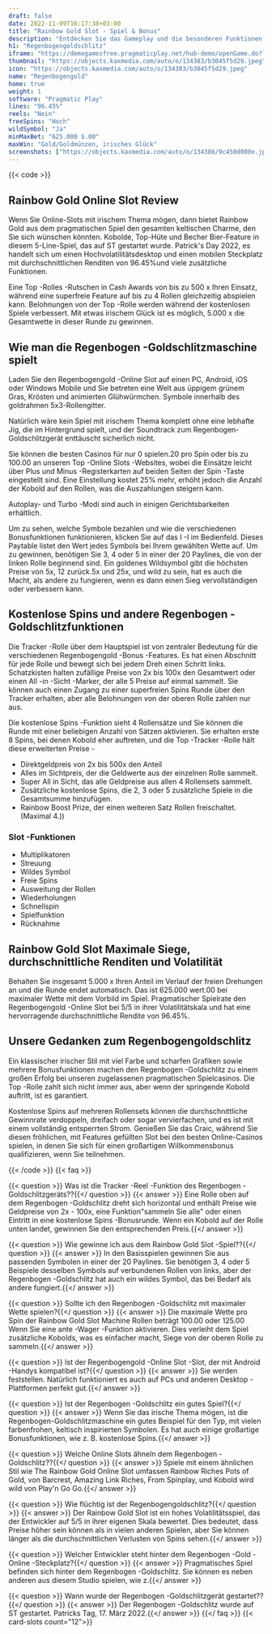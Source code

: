 ```yaml
---
draft: false
date: 2022-11-09T16:17:38+03:00
title: "Rainbow Gold Slot - Spiel & Bonus"
description: "Entdecken Sie das Gameplay und die besonderen Funktionen des Rainbow Gold Online Slot in unserer vollständigen Bewertung. Wir zeigen Ihnen auch, wo Sie mit dem besten Casino -Bonus spielen können."
h1: "Regenbogengoldschlitz"
iframe: "https://demogamesfree.pragmaticplay.net/hub-demo/openGame.do?lang=en&cur=EUR&websiteUrl=https%3A%2F%2Fclienthub.pragmaticplay.com%2F&gcpif=2273&gameSymbol=vs20rainbowg&jurisdiction=99&lobbyUrl=https://clienthub.pragmaticplay.com/slots/game-library/"
thumbnail: "https://objects.kaxmedia.com/auto/o/134383/b3045f5d29.jpeg"
icon: "https://objects.kaxmedia.com/auto/o/134383/b3045f5d29.jpeg"
name: "Regenbogengold"
home: true
weight: 1
software: "Pragmatic Play"
lines: "96.45%"
reels: "Nein"
freeSpins: "Hoch"
wildSymbol: "Ja"
minMaxBet: "625.000 $.00"
maxWin: "Gold/Goldmünzen, irisches Glück"
screenshots: ["https://objects.kaxmedia.com/auto/o/134386/9c450d080e.jpeg"]
---
```


{{< code >}}<h2>Rainbow Gold Online Slot Review</h2><p>Wenn Sie Online-Slots mit irischem Thema mögen, dann bietet Rainbow Gold aus dem pragmatischen Spiel den gesamten keltischen Charme, den Sie sich wünschen könnten. Kobolde, Top-Hüte und Becher Bier-Feature in diesem 5-Line-Spiel, das auf ST gestartet wurde. Patrick's Day 2022, es handelt sich um einen Hochvolatilitätsdesktop und einen mobilen Steckplatz mit durchschnittlichen Renditen von 96.45%und viele zusätzliche Funktionen.</p><p>Eine Top -Rolles -Rutschen in Cash Awards von bis zu 500 x Ihren Einsatz, während eine superfreie Feature auf bis zu 4 Rollen gleichzeitig abspielen kann. Belohnungen von der Top -Rolle werden während der kostenlosen Spiele verbessert. Mit etwas irischem Glück ist es möglich, 5.000 x die Gesamtwette in dieser Runde zu gewinnen.</p><h2>Wie man die Regenbogen -Goldschlitzmaschine spielt</h2><p>Laden Sie den Regenbogengold -Online Slot auf einen PC, Android, iOS oder Windows Mobile und Sie betreten eine Welt aus üppigem grünem Gras, Krösten und animierten Glühwürmchen. Symbole innerhalb des goldrahmen 5x3-Rollengitter.</p><p>Natürlich wäre kein Spiel mit irischem Thema komplett ohne eine lebhafte Jig, die im Hintergrund spielt, und der Soundtrack zum Regenbogen-Goldschlitzgerät enttäuscht sicherlich nicht.</p><p>Sie können die besten Casinos für nur 0 spielen.20 pro Spin oder bis zu 100.00 an unseren Top -Online Slots -Websites, wobei die Einsätze leicht über Plus und Minus -Registerkarten auf beiden Seiten der Spin -Taste eingestellt sind. Eine Einstellung kostet 25% mehr, erhöht jedoch die Anzahl der Kobold auf den Rollen, was die Auszahlungen steigern kann.</p><p>Autoplay- und Turbo -Modi sind auch in einigen Gerichtsbarkeiten erhältlich.</p><p>Um zu sehen, welche Symbole bezahlen und wie die verschiedenen Bonusfunktionen funktionieren, klicken Sie auf das I -I im Bedienfeld. Dieses Paytable listet den Wert jedes Symbols bei Ihrem gewählten Wette auf. Um zu gewinnen, benötigen Sie 3, 4 oder 5 in einer der 20 Paylines, die von der linken Rolle beginnend sind. Ein goldenes Wildsymbol gibt die höchsten Preise von 5x, 12 zurück.5x und 25x, und wild zu sein, hat es auch die Macht, als andere zu fungieren, wenn es dann einen Sieg vervollständigen oder verbessern kann.</p><h2>Kostenlose Spins und andere Regenbogen -Goldschlitzfunktionen</h2><p>Die Tracker -Rolle über dem Hauptspiel ist von zentraler Bedeutung für die verschiedenen Regenbogengold -Bonus -Features. Es hat einen Abschnitt für jede Rolle und bewegt sich bei jedem Dreh einen Schritt links. Schatzkisten halten zufällige Preise von 2x bis 100x den Gesamtwert oder einen All -in -Sicht -Marker, der alle 5 Preise auf einmal sammelt. Sie können auch einen Zugang zu einer superfreien Spins Runde über den Tracker erhalten, aber alle Belohnungen von der oberen Rolle zahlen nur aus.</p><p>Die kostenlose Spins -Funktion sieht 4 Rollensätze und Sie können die Runde mit einer beliebigen Anzahl von Sätzen aktivieren. Sie erhalten erste 8 Spins, bei denen Kobold eher auftreten, und die Top -Tracker -Rolle hält diese erweiterten Preise -</p><ul><li>Direktgeldpreis von 2x bis 500x den Anteil</li><li>Alles im Sichtpreis, der die Geldwerte aus der einzelnen Rolle sammelt.</li><li>Super All in Sicht, das alle Geldpreise aus allen 4 Rollensets sammelt.</li><li>Zusätzliche kostenlose Spins, die 2, 3 oder 5 zusätzliche Spiele in die Gesamtsumme hinzufügen.</li><li>Rainbow Boost Prize, der einen weiteren Satz Rollen freischaltet. (Maximal 4.))</li></ul><h3>
Slot -Funktionen</h3><ul>
<li></span>
Multiplikatoren</li>
<li></span>
Streuung</li>
<li></span>
Wildes Symbol</li>
<li></span>
Freie Spins</li>
<li></span>
Ausweitung der Rollen</li>
<li></span>
Wiederholungen</li>
<li></span>
Schnellspin</li>
<li></span>
Spielfunktion</li>
<li></span>
Rücknahme</li></ul><h2>Rainbow Gold Slot Maximale Siege, durchschnittliche Renditen und Volatilität</h2><p>Behalten Sie insgesamt 5.000 x Ihren Anteil im Verlauf der freien Drehungen an und die Runde endet automatisch. Das ist 625.000 wert.00 bei maximaler Wette mit dem Vorbild im Spiel. Pragmatischer Spielrate den Regenbogengold -Online Slot bei 5/5 in ihrer Volatilitätskala und hat eine hervorragende durchschnittliche Rendite von 96.45%.</p><h2>Unsere Gedanken zum Regenbogengoldschlitz</h2><p>Ein klassischer irischer Stil mit viel Farbe und scharfen Grafiken sowie mehrere Bonusfunktionen machen den Regenbogen -Goldschlitz zu einem großen Erfolg bei unseren zugelassenen pragmatischen Spielcasinos. Die Top -Rolle zahlt sich nicht immer aus, aber wenn der springende Kobold auftritt, ist es garantiert.</p><p>Kostenlose Spins auf mehreren Rollensets können die durchschnittliche Gewinnrate verdoppeln, dreifach oder sogar vervierfachen, und es ist mit einem vollständig entsperrten Strom. Genießen Sie das Craic, während Sie diesen fröhlichen, mit Features gefüllten Slot bei den besten Online-Casinos spielen, in denen Sie sich für einen großartigen Willkommensbonus qualifizieren, wenn Sie teilnehmen.</p>
{{< /code >}}
{{< faq >}}

{{< question >}} Was ist die Tracker -Reel -Funktion des Regenbogen -Goldschlitzgeräts??{{</ question >}}
{{< answer >}} Eine Rolle oben auf dem Regenbogen -Goldschlitz dreht sich horizontal und enthält Preise wie Geldpreise von 2x - 100x, eine Funktion"sammeln Sie alle" oder einen Eintritt in eine kostenlose Spins -Bonusrunde. Wenn ein Kobold auf der Rolle unten landet, gewinnen Sie den entsprechenden Preis.{{</ answer >}}

{{< question >}} Wie gewinne ich aus dem Rainbow Gold Slot -Spiel??{{</ question >}}
{{< answer >}} In den Basisspielen gewinnen Sie aus passenden Symbolen in einer der 20 Paylines. Sie benötigen 3, 4 oder 5 Beispiele desselben Symbols auf verbundenen Rollen von links, aber der Regenbogen -Goldschlitz hat auch ein wildes Symbol, das bei Bedarf als andere fungiert.{{</ answer >}}

{{< question >}} Sollte ich den Regenbogen -Goldschlitz mit maximaler Wette spielen?{{</ question >}}
{{< answer >}} Die maximale Wette pro Spin der Rainbow Gold Slot Machine Rollen beträgt 100.00 oder 125.00 Wenn Sie eine ante -Wager -Funktion aktivieren. Dies verleiht dem Spiel zusätzliche Kobolds, was es einfacher macht, Siege von der oberen Rolle zu sammeln.{{</ answer >}}

{{< question >}} Ist der Regenbogengold -Online Slot -Slot, der mit Android -Handys kompatibel ist?{{</ question >}}
{{< answer >}} Sie werden feststellen. Natürlich funktioniert es auch auf PCs und anderen Desktop -Plattformen perfekt gut.{{</ answer >}}

{{< question >}} Ist der Regenbogen -Goldschlitz ein gutes Spiel?{{</ question >}}
{{< answer >}} Wenn Sie das irische Thema mögen, ist die Regenbogen-Goldschlitzmaschine ein gutes Beispiel für den Typ, mit vielen farbenfrohen, keltisch inspirierten Symbolen. Es hat auch einige großartige Bonusfunktionen, wie z. B. kostenlose Spins.{{</ answer >}}

{{< question >}} Welche Online Slots ähneln dem Regenbogen -Goldschlitz??{{</ question >}}
{{< answer >}} Spiele mit einem ähnlichen Stil wie The Rainbow Gold Online Slot umfassen Rainbow Riches Pots of Gold, von Barcrest, Amazing Link Riches, From Spinplay, und Kobold wird wild von Play'n Go Go.{{</ answer >}}

{{< question >}} Wie flüchtig ist der Regenbogengoldschlitz?{{</ question >}}
{{< answer >}} Der Rainbow Gold Slot ist ein hohes Volatilitätsspiel, das der Entwickler auf 5/5 in ihrer eigenen Skala bewertet. Dies bedeutet, dass Preise höher sein können als in vielen anderen Spielen, aber Sie können länger als die durchschnittlichen Verlusten von Spins sehen.{{</ answer >}}

{{< question >}} Welcher Entwickler steht hinter dem Regenbogen -Gold -Online -Steckplatz?{{</ question >}}
{{< answer >}} Pragmatisches Spiel befinden sich hinter dem Regenbogen -Goldschlitz. Sie können es neben anderen aus diesem Studio spielen, wie z.{{</ answer >}}

{{< question >}} Wann wurde der Regenbogen -Goldschlitzgerät gestartet??{{</ question >}}
{{< answer >}} Der Regenbogen -Goldschlitz wurde auf ST gestartet. Patricks Tag, 17. März 2022.{{</ answer >}}
{{</ faq >}}
{{< card-slots count="12">}}